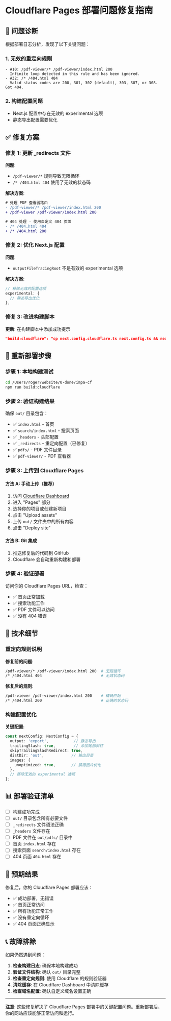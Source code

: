 # Cloudflare Pages 部署问题修复指南

## 🚨 问题诊断

根据部署日志分析，发现了以下关键问题：

### 1. 无效的重定向规则
```
- #10: /pdf-viewer/* /pdf-viewer/index.html 200
  Infinite loop detected in this rule and has been ignored.
- #32: /* /404.html 404
  Valid status codes are 200, 301, 302 (default), 303, 307, or 308. Got 404.
```

### 2. 构建配置问题
- Next.js 配置中存在无效的 experimental 选项
- 静态导出配置需要优化

## ✅ 修复方案

### 修复 1: 更新 _redirects 文件

**问题**: 
- `/pdf-viewer/*` 规则导致无限循环
- `/* /404.html 404` 使用了无效的状态码

**解决方案**:
```diff
# 处理 PDF 查看器路由
- /pdf-viewer/* /pdf-viewer/index.html 200
+ /pdf-viewer /pdf-viewer/index.html 200

# 404 处理 - 使用自定义 404 页面
- /* /404.html 404
+ /* /404.html 200
```

### 修复 2: 优化 Next.js 配置

**问题**: 
- `outputFileTracingRoot` 不是有效的 experimental 选项

**解决方案**:
```typescript
// 移除无效的配置选项
experimental: {
  // 静态导出优化
},
```

### 修复 3: 改进构建脚本

**更新**: 在构建脚本中添加成功提示
```json
"build:cloudflare": "cp next.config.cloudflare.ts next.config.ts && next build && cp _headers _redirects out/ && echo 'Cloudflare build completed successfully'"
```

## 🚀 重新部署步骤

### 步骤 1: 本地构建测试
```bash
cd /Users/roger/website/0-done/impa-cf
npm run build:cloudflare
```

### 步骤 2: 验证构建结果
确保 `out/` 目录包含：
- ✅ `index.html` - 首页
- ✅ `search/index.html` - 搜索页面
- ✅ `_headers` - 头部配置
- ✅ `_redirects` - 重定向配置（已修复）
- ✅ `pdfs/` - PDF 文件目录
- ✅ `pdf-viewer/` - PDF 查看器

### 步骤 3: 上传到 Cloudflare Pages

#### 方法 A: 手动上传（推荐）
1. 访问 [Cloudflare Dashboard](https://dash.cloudflare.com/)
2. 进入 "Pages" 部分
3. 选择你的项目或创建新项目
4. 点击 "Upload assets"
5. 上传 `out/` 文件夹中的所有内容
6. 点击 "Deploy site"

#### 方法 B: Git 集成
1. 推送修复后的代码到 GitHub
2. Cloudflare 会自动重新构建和部署

### 步骤 4: 验证部署
访问你的 Cloudflare Pages URL，检查：
- ✅ 首页正常加载
- ✅ 搜索功能工作
- ✅ PDF 文件可以访问
- ✅ 没有 404 错误

## 🔧 技术细节

### 重定向规则说明

**修复前的问题**:
```bash
/pdf-viewer/* /pdf-viewer/index.html 200  # 无限循环
/* /404.html 404                          # 无效状态码
```

**修复后的规则**:
```bash
/pdf-viewer /pdf-viewer/index.html 200    # 精确匹配
/* /404.html 200                          # 正确的状态码
```

### 构建配置优化

**关键配置**:
```typescript
const nextConfig: NextConfig = {
  output: 'export',           // 静态导出
  trailingSlash: true,        // 添加尾部斜杠
  skipTrailingSlashRedirect: true,
  distDir: 'out',            // 输出目录
  images: {
    unoptimized: true,       // 禁用图片优化
  },
  // 移除无效的 experimental 选项
};
```

## 📊 部署验证清单

- [ ] 构建成功完成
- [ ] `out/` 目录包含所有必要文件
- [ ] `_redirects` 文件语法正确
- [ ] `_headers` 文件存在
- [ ] PDF 文件在 `out/pdfs/` 目录中
- [ ] 首页 `index.html` 存在
- [ ] 搜索页面 `search/index.html` 存在
- [ ] 404 页面 `404.html` 存在

## 🎯 预期结果

修复后，你的 Cloudflare Pages 部署应该：
- ✅ 成功部署，无错误
- ✅ 首页正常访问
- ✅ 所有功能正常工作
- ✅ 没有重定向循环
- ✅ 404 页面正确显示

## 📞 故障排除

如果仍然遇到问题：

1. **检查构建日志**: 确保本地构建成功
2. **验证文件结构**: 确认 `out/` 目录完整
3. **检查重定向规则**: 使用 Cloudflare 的规则验证器
4. **清除缓存**: 在 Cloudflare Dashboard 中清除缓存
5. **检查域名配置**: 确认自定义域名设置正确

---

**注意**: 这些修复解决了 Cloudflare Pages 部署中的关键配置问题。重新部署后，你的网站应该能够正常访问和运行。
